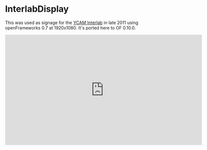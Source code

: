 # InterlabDisplay

This was used as signage for the [YCAM Interlab](http://interlab.ycam.jp/en) in late 2011 using openFrameworks 0.7 at 1920x1080. It's ported here to OF 0.10.0.

<iframe src="https://player.vimeo.com/video/213612210" width="640" height="360" frameborder="0" webkitallowfullscreen mozallowfullscreen allowfullscreen></iframe>